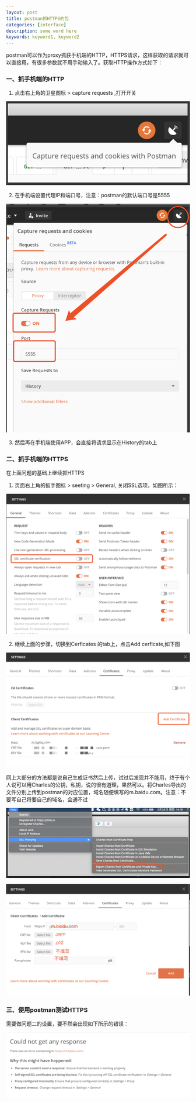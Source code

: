 ```yaml
---
layout: post
title: postman抓HTTPS的包
categories: [interface]
description: some word here
keywords: keyword1, keyword2
---
```


postman可以作为proxy抓获手机端的HTTP，HTTPS请求，这样获取的请求就可以直接用，有很多参数就不用手动输入了。获取HTTP操作方式如下：

### 一、抓手机端的HTTP

1. 点击右上角的卫星图标 > capture requests ,打开开关

![](/images/2020-03-26-1-1.png)

2. 在手机端设置代理IP和端口号，注意：postman的默认端口号是5555

![](/images/2020-03-26-1.png)

3. 然后再在手机端使用APP，会直接将请求显示在History的tab上


### 二、抓手机端的HTTPS

在上面问题的基础上继续抓HTTPS

1. 页面右上角的扳手图标 > seeting > General, 关闭SSL选项，如图所示：

![](/images/2020-03-26-2.png)

2. 继续上面的步骤，切换到Cerficates 的tab上，点击Add cerficate,如下图

![](/images/2020-03-26-3-3.png)

网上大部分的方法都是说自己生成证书然后上传，试过后发现并不能用，终于有个人说可以用Charles的公钥，私钥，说的很有道理，果然可以。将Charles导出的文件分别上传到postman的对应位置，域名随便填写的m.baidu.com。注意：不要写自己将要自己的域名，会通不过

![](/images/2020-03-26-4.png)

![](/images/2020-03-26-3.png)


### 三、使用postman测试HTTPS

需要做问题二的设置，要不然会出现如下所示的错误：

![](/images/2020-03-26-5.png)
